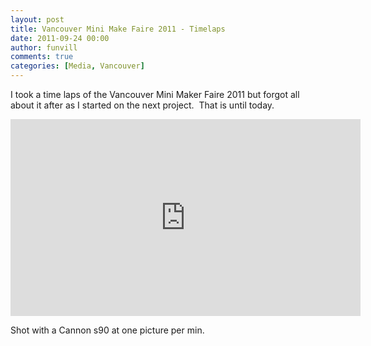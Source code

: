 ```yaml
---
layout: post
title: Vancouver Mini Make Faire 2011 - Timelaps
date: 2011-09-24 00:00
author: funvill
comments: true
categories: [Media, Vancouver]
---
```

I took a time laps of the Vancouver Mini Maker Faire 2011 but forgot all about it after as I started on the next project.  That is until today.

<iframe src="http://www.youtube.com/embed/BWIgK3S4jLY" frameborder="0" width="560" height="315"></iframe>

Shot with a Cannon s90 at one picture per min.
